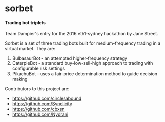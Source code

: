 # sorbet

#### Trading bot triplets

Team Dampier's entry for the 2016 eth1-sydney hackathon by Jane Street.

Sorbet is a set of three trading bots built for medium-frequency trading in a virtual market. They are:

1. BulbasaurBot - an attempted higher-frequency strategy
2. CaterpieBot - a standard buy-low-sell-high approach to trading with configurable risk settings
3. PikachuBot - uses a fair-price determination method to guide decision making

Contributors to this project are:
- https://github.com/circlesabound
- https://github.com/Synclicity
- https://github.com/cbxsn
- https://github.com/Nydrani
